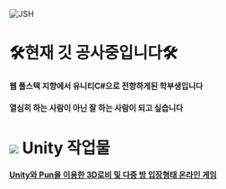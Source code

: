 ![JSH](https://capsule-render.vercel.app/api?type=wave&color=auto&height=200&section=header&text=capsule%20render&fontSize=90)

# 🛠현재 깃 공사중입니다🛠


#### 웹 풀스택 지향에서 유니티C#으로 전향하게된 학부생입니다

#### 열심히 하는 사람이 아닌 잘 하는 사람이 되고 싶습니다


# <img src="https://img.shields.io/badge/UNITY-FFFFFF?style=flat&logo=unity&logoColor=black"/> Unity 작업물
#### [Unity와 Pun을 이용한 3D로비 및 다중 방 입장형태 온라인 게임](https://github.com/jsh991226/ProjectHIM) 

